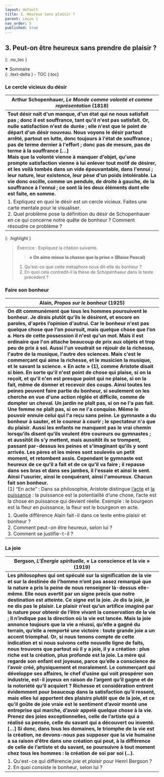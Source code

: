 ```yaml
---
layout: default
title: 3. Heureux sans plaisir ?
parent: Leçon 1
nav_order: 5
published: true
---
```

## 3. Peut-on être heureux sans prendre de plaisir ?

{: .no_toc }

<details open markdown="block">
  <summary>
    Sommaire
  </summary>
  {: .text-delta }
- TOC
{:toc}
</details>

### Le cercle vicieux du désir


| Arthur Schopenhauer, *Le Monde comme volonté et comme représentation* (1818) |
| ------------------------------------------------------------ |
| **Tout désir naît d'un manque, d'un état qui ne nous satisfait pas ; donc il est souffrance, tant qu'il n'est pas satisfait. Or, nulle satisfaction n'est de durée ; elle n'est que le point de départ d'un désir nouveau. Nous voyons le désir partout arrêté, partout en lutte, donc toujours à l'état de souffrance ; pas de terme dernier à l'effort ; donc pas de mesure, pas de terme à la souffrance […]<br/>Mais que la volonté vienne à manquer d'objet, qu'une prompte satisfaction vienne à lui enlever tout motif de désirer, et les voilà tombés dans un vide épouvantable, dans l'ennui ; leur nature, leur existence, leur pèse d'un poids intolérable. La vie donc oscille, comme un pendule, de droite à gauche, de la souffrance à l'ennui ; ce sont là les deux éléments dont elle est faite, en somme.** |
| 1. Expliquez en quoi le désir est un cercle vicieux. Faites une carte mentale pour le visualiser. <br />2. Quel problème pose la définition du désir de Schopenhauer en ce qui concerne notre quête de bonheur ? Comment résoudre ce problème ? |

{: .highlight }
> Exercice : Expliquez la citation suivante. 
>> **« On aime mieux la chasse que la prise » (Blaise Pascal)**
> 1. Qu'est-ce que cette métaphore nous dit-elle du bonheur ? 
> 2. En quoi cela contredit-il la thèse de Schopenhaeur dans le texte précédent ?

### Faire son bonheur

| Alain, *Propos sur le bonheur* (1925)                        |
| ------------------------------------------------------------ |
| **On dit communément que tous les hommes poursuivent le bonheur. Je dirais plutôt qu'ils le désirent, et encore en paroles, d'après l’opinion d'autrui. Car le bonheur n'est pas quelque chose que l'on poursuit, mais quelque chose que l’on a. Hors de cette possession il n'est qu'un mot. Mais il est ordinaire que l'on attache beaucoup de prix aux objets et trop peu de prix à soi. Aussi l'un voudrait se réjouir de la richesse, l'autre de la musique, l'autre des sciences. Mais c'est le commerçant qui aime la richesse, et le musicien la musique, et le savant la science. « En acte » (1), comme Aristote disait si bien. En sorte qu'il n'est point de chose qui plaise, si on la reçoit, et qu'il n'en est presque point qui ne plaise, si on la fait, même de donner et recevoir des coups. Ainsi toutes les peines peuvent faire partie du bonheur, si seulement on les cherche en vue d'une action réglée et difficile, comme de dompter un cheval. Un jardin ne plaît pas, si on ne l'a pas fait. Une femme ne plaît pas, si on ne l'a conquise. Même le pouvoir ennuie celui qui l'a reçu sans peine. Le gymnaste a du bonheur à sauter, et le coureur à courir ; le spectateur n'a que du plaisir. Aussi les enfants ne manquent pas le vrai chemin lorsqu'ils disent qu'ils veulent être coureurs ou gymnastes ; et aussitôt ils s'y mettent, mais aussitôt ils se trom­pent, passant par-dessus les peines et s'imaginant qu'ils y sont arrivés. Les pères et les mères sont soulevés un petit moment, et retombent assis. Cepen­dant le gymnaste est heureux de ce qu'il a fait et de ce qu'il va faire ; il repasse dans ses bras et dans ses jambes, il l'essaie et ainsi le sent. Ainsi l'usurier, ainsi le conquérant, ainsi l'amoureux. Chacun fait son bonheur.**<br />(1) “En acte” : Dans sa philosophie, Aristote distingue <u>l’acte</u> et <u>la puissance</u> : la puissance est la potentialité d’une chose, l’acte est la chose en puissance qui devient réelle. Exemple : le bourgeon est la fleur en puissance, la fleur est le bourgeon en acte. |
| 1. Quelle différence Alain fait-il dans ce texte entre plaisir et bonheur ?<br />2. Comment peut-on être heureux, selon lui ?<br />3. Comment se justifie-t-il ? |

### La joie

| Bergson, *L’Énergie spirituelle*, « La conscience et la vie » (1919) |
| ------------------------------------------------------------ |
| **Les philosophes qui ont spéculé sur la signification de la vie et sur la destinée de l’homme n’ont pas assez remarqué que la nature a pris la peine de nous renseigner là-dessus elle-même. Elle nous avertit par un signe précis que notre destination est atteinte. Ce signe est la joie. Je dis la joie, je ne dis pas le plaisir. Le plaisir n’est qu’un artifice imaginé par la nature pour obtenir de l’être vivant la conservation de la vie ; il n’indique pas la direction où la vie est lancée. Mais la joie annonce toujours que la vie a réussi, qu’elle a gagné du terrain, qu’elle a remporté une victoire : toute grande joie a un accent triomphal. Or, si nous tenons compte de cette indication et si nous suivons cette nouvelle ligne de faits, nous trouvons que partout où il y a joie, il y a création : plus riche est la création, plus profonde est la joie. La mère qui regarde son enfant est joyeuse, parce qu’elle a conscience de l’avoir créé, phy­siquement et moralement. Le commerçant qui développe ses affaires, le chef d’usine qui voit prospérer son industrie, est-il joyeux en raison de l’argent qu’il gagne et de la notoriété qu’il acquiert ? Richesse et considération entrent évidemment pour beaucoup dans la satisfaction qu’il ressent, mais elles lui apportent des plaisirs plutôt que de la joie, et ce qu’il goûte de joie vraie est le sentiment d’avoir monté une entreprise qui marche, d’avoir appelé quelque chose à la vie. Prenez des joies exceptionnelles, celle de l’artiste qui a réalisé sa pensée, celle du savant qui a découvert ou inventé. […] Si donc, dans tous les domaines, le triomphe de la vie est la création, ne devons-nous pas supposer que la vie humaine a sa raison d’être dans une création qui peut, à la différence de celle de l’artiste et du savant, se poursuivre à tout moment chez tous les hommes : la création de soi par soi (...).** |
| 1. Qu'est-ce qui différencie *joie* et *plaisir* pour Henri Bergson ?<br />2. En quoi consiste le bonheur, selon lui ? |